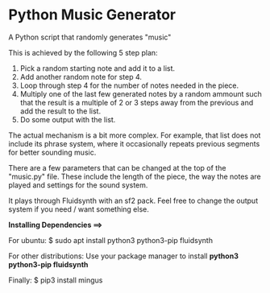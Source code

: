 # Python Music Generator

A Python script that randomly generates "music"

This is achieved by the following 5 step plan:
1. Pick a random starting note and add it to a list.
2. Add another random note for step 4.
3. Loop through step 4 for the number of notes needed in the piece.
4. Multiply one of the last few generated notes by a random ammount such that
the result is a multiple of 2 or 3 steps away from the previous and add
the result to the list.
5. Do some output with the list.

The actual mechanism is a bit more complex. For example, that list does not include its phrase system,
where it occasionally repeats previous segments for better sounding music.


There are a few parameters that can be changed at the top of the "music.py" file.
These include the length of the piece, the way the notes are played and settings for the sound system.


It plays through Fluidsynth with an sf2 pack.
Feel free to change the output system if you need / want something else.


__Installing Dependencies ==>__

For ubuntu:
$ sudo apt install python3 python3-pip fluidsynth

For other distributions:
Use your package manager to install __python3 python3-pip fluidsynth__

Finally:
$ pip3 install mingus

